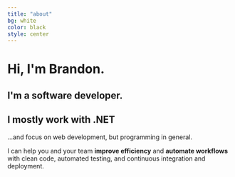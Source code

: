 ```yaml
---
title: "about"
bg: white
color: black
style: center
---
```


# Hi, I'm Brandon.
## I'm a software developer.

<span class="fa-stack subtlecircle" style="font-size:100px; background:rgba(255,166,0,0.1)">
  <i class="fa fa-circle fa-stack-2x text-white"></i>
  <i class="fa fa-code fa-stack-1x text-orange"></i>
</span>

## I mostly work with .NET
...and focus on web development, but <i class="fa fa-heart text-red"></i> programming in general.

<p class="help">I can help you and your team <strong>improve efficiency</strong> and <strong>automate workflows</strong><br/>
with clean code, automated testing, and continuous integration and deployment.</p>
